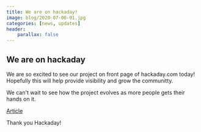 ```yaml
---
title: We are on hackaday!
image: blog/2020-07-06-01.jpg
categories: [news, updates]
header:
    parallax: false
---
```


## We are on hackaday

We are so excited to see our project on front page of hackaday.com today!<br />
Hopefully this will help provide visibility and grow the communitty.

We can't wait to see how the project evolves as more people gets their hands on it.

[Article](https://hackaday.com/2020/07/06/multi-volume-knob-gives-all-your-programs-a-turn/)

Thank you Hackaday!
